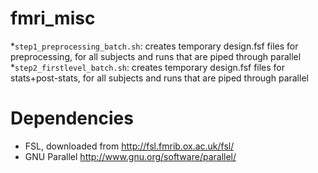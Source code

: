 # fmri_misc

*`step1_preprocessing_batch.sh`:</h4> creates temporary design.fsf files for preprocessing, for all subjects and runs that are piped through parallel 
*`step2_firstlevel_batch.sh`:</h4> creates temporary design.fsf files for stats+post-stats, for all subjects and runs that are piped through parallel

# Dependencies
* FSL, downloaded from http://fsl.fmrib.ox.ac.uk/fsl/
* GNU Parallel http://www.gnu.org/software/parallel/
